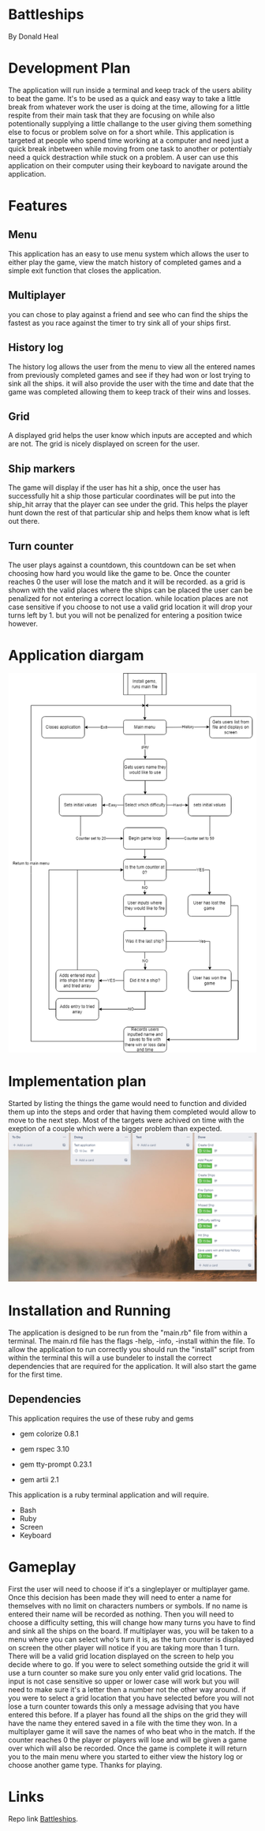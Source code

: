 # Battleships

By Donald Heal

# Development Plan

The application will run inside a terminal and keep track of the users ability to beat the game.
It's to be used as a quick and easy way to take a little break from whatever work the user is doing at the time, allowing for a little respite from their main task that they are focusing on while also potentionally supplying a little challange to the user giving them something else to focus or problem solve on for a short while.
This application is targeted at people who spend time working at a computer and need just a quick break inbetween while moving from one task to another or potentialy need a quick destraction while stuck on a problem.
A user can use this application on their computer using their keyboard to navigate around the application.

# Features

## Menu

This application has an easy to use menu system which allows the user to either play the game, view the match history of completed games and a simple exit function that closes the application.

## Multiplayer
you can chose to play against a friend and see who can find the ships the fastest as you race against the timer to try sink all of your ships first.

## History log

The history log allows the user from the menu to view all the entered names from previously completed games and see if they had won or lost trying to sink all the ships. it will also provide the user with the time and date that the game was completed allowing them to keep track of their wins and losses.

## Grid

A displayed grid helps the user know which inputs are accepted and which are not. The grid is nicely displayed on screen for the user.

## Ship markers

The game will display if the user has hit a ship, once the user has successfully hit a ship those particular coordinates will be put into the ship_hit array that the player can see under the grid. This helps the player hunt down the rest of that particular ship and helps them know what is left out there.

## Turn counter

The user plays against a countdown, this countdown can be set when choosing how hard you would like the game to be. Once the counter reaches 0 the user will lose the match and it will be recorded. as a grid is shown with the valid places where the ships can be placed the user can be penalized for not entering a correct location. while location places are not case sensitive if you choose to not use a valid grid location it will drop your turns left by 1. but you will not be penalized for entering a position twice however.

# Application diargam

![Diagram](docs/Flowchart.png)

# Implementation plan
Started by listing the things the game would need to function and divided them up into the steps and order that having them completed would allow to move to the next step. Most of the targets were achived on time with the exeption of a couple which were a bigger problem than expected.
![Diagram](docs/Implementation.png)
# Installation and Running

The application is designed to be run from the "main.rb" file from within a terminal. The main.rd file has the flags -help, -info, -install within the file.
To allow the application to run correctly you should run the "install" script from within the terminal this will a use bundeler to install the correct dependencies that are required for the application. It will also start the game for the first time.
## Dependencies

This application requires the use of these ruby and gems

- gem colorize 0.8.1

- gem rspec 3.10

- gem tty-prompt 0.23.1

- gem artii  2.1

This application is a ruby terminal application and will require.
- Bash
- Ruby
- Screen
- Keyboard

# Gameplay
First the user will need to choose if it's a singleplayer or multiplayer game. Once this decision has been made they will need to enter a name for themselves with no limit on characters numbers or symbols. If no name is entered their name will be recorded as nothing. Then you will need to choose a difficulty setting, this will change how many turns you have to find and sink all the ships on the board. If multiplayer was, you will be taken to a menu where you can select who's turn it is, as the turn counter is displayed on screen the other player will notice if you are taking more than 1 turn. There will be a valid grid location displayed on the screen to help you decide where to go. If you were to select something outside the grid it will use a turn counter so make sure you only enter valid grid locations. The input is not case sensitive so upper or lower case will work but you will need to make sure it's a letter then a number not the other way around. if you were to select a grid location that you have selected before you will not lose a turn counter towards this only a message advising that you have entered this before. If a player has found all the ships on the grid they will have the name they entered saved in a file with the time they won. In a multiplayer game it will save the names of who beat who in the match. If the counter reaches 0 the player or players will lose and will be given a game over which will also be recorded. Once the game is complete it will return you to the main menu where you started to either view the history log or choose another game type. Thanks for playing.

# Links

Repo link [Battleships](https://github.com/Don-Heal/DonaldHeal_T1A3 "Battleships").
